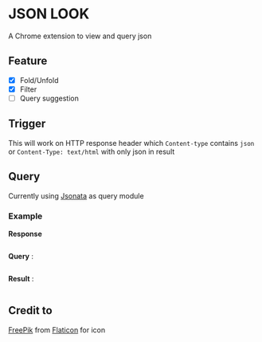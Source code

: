 # JSON LOOK
A Chrome extension to view and query json

## Feature
- [x] Fold/Unfold
- [x] Filter
- [ ] Query suggestion

## Trigger
This will work on HTTP response header which `Content-type` contains `json` or `Content-Type: text/html` with only json in result

## Query
Currently using [Jsonata](https://github.com/jsonata-js/jsonata) as query module

### Example
**Response**
```json

```
**Query** : 
```json

```
**Result** :
```json

```

## Credit to
[FreePik](http://www.freepik.com) from [Flaticon](http://www.flaticon.com) for icon
